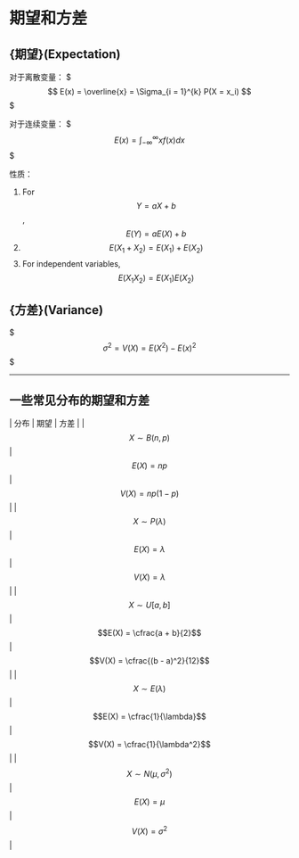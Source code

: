 # 期望和方差

## {期望}(Expectation)

对于离散变量：
$$$
E(x) = \overline{x} = \Sigma_{i = 1}^{k} P(X = x_i)
$$$

对于连续变量：
$$$
E(x) = \int_{-\infty}^{\infty} xf(x) dx
$$$

性质：
1. For $$Y = aX + b$$, $$E(Y) = aE(X) + b$$
2. $$E(X_1 + X_2) = E(X_1) + E(X_2)$$
3. For independent variables, $$E(X_1 X_2) = E(X_1) E(X_2)$$

## {方差}(Variance)

$$$
\sigma^2 = V(X) = E(X^2) - E(x)^2
$$$

- - -

## 一些常见分布的期望和方差

| 分布 | 期望 | 方差 |
| $$X \sim B(n, p)$$ | $$E(X) = np$$ | $$V(X) = np(1 - p)$$ |
| $$X \sim P(\lambda)$$ | $$E(X) = \lambda$$ | $$V(X) = \lambda$$ |
| $$X \sim U[a, b]$$ | $$E(X) = \cfrac{a + b}{2}$$ | $$V(X) = \cfrac{(b - a)^2}{12}$$ |
| $$X \sim E(\lambda)$$ | $$E(X) = \cfrac{1}{\lambda}$$ | $$V(X) = \cfrac{1}{\lambda^2}$$ |
| $$X \sim N(\mu, \sigma^2)$$ | $$E(X) = \mu$$ | $$V(X) = \sigma^2$$ |
